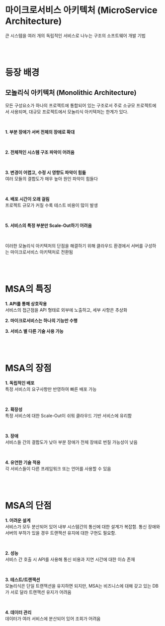 # 마이크로서비스 아키텍처 (MicroService Architecture)
큰 시스템을 여러 개의 독립적인 서비스로 나누는 구조의 소프트웨어 개발 기법

<br><br>

# 등장 배경

## 모놀리식 아키텍처 (Monolithic Architecture)
모든 구성요소가 하나의 프로젝트에 통합되어 있는 구조로서 주로 소규모 프로젝트에서 사용되며, 대규모 프로젝트에서 모놀리식 아키텍처는 한계가 있다.

<br>

**1. 부분 장애가 서버 전체의 장애로 확대**  

<br>

**2. 전체적인 시스템 구조 파악이 어려움**

<br>

**3. 변경이 어렵고, 수정 시 영향도 파악이 힘듦**  
  여러 모듈의 결합도가 매우 높아 원인 파악이 힘들다

<br>

**4. 배포 시간이 오래 걸림**  
프로젝트 규모가 커질 수록 테스트 비용이 많이 발생

<br>

**5. 서비스의 특정 부분만 Scale-Out하기 어려움**

<br>

이러한 모놀리식 아키텍처의 단점을 해결하기 위해 클라우드 환경에서 서버를 구성하는 마이크로서비스 아키텍처로 전환됨

<br><br>

# MSA의 특징
**1. API를 통해 상호작용**  
서비스의 접근점을 API 형태로 외부에 노출하고, 세부 사항은 추상화

**2. 마이크로서비스는 하나의 기능만 수행**

**3. 서비스 별 다른 기술 사용 가능**

<br><br>

# MSA의 장점

**1. 독립적인 배포**  
  특정 서비스의 요구사항만 반영하여 빠른 배포 가능

<br>

**2. 확장성**   
  특정 서비스에 대한 Scale-Out이 쉬워 클라우드 기반 서비스에 유리함

<br>

**3. 장애**  
  서비스들 간의 결합도가 낮아 부분 장애가 전체 장애로 번질 가능성이 낮음

<br>

**4. 유연한 기술 적용**  
  각 서비스들이 다른 프레임워크 또는 언어를 사용할 수 있음

<br><br>

# MSA의 단점
**1. 어려운 설계**  
  서비스가 모두 분산되어 있어 내부 시스템간의 통신에 대한 설계가 복잡함. 통신 장애와 서버의 부하가 있을 경우 트랜잭션 유지에 대한 구현도 필요함.

<br>

**2. 성능**  
  서비스 간 호출 시 API를 사용해 통신 비용과 지연 시간에 대한 이슈 존재

<br>

**3. 테스트/트랜잭션**  
  모놀리식은 단일 트랜잭션을 유지하면 되지만, MSA는 비즈니스에 대해 갖고 있는 DB가 서로 달라 트랜잭션 유지가 어려움

<br>

**4. 데이터 관리**  
  데이터가 여러 서비스에 분산되어 있어 조회가 어려움